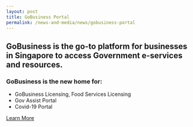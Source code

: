 ```yaml
---
layout: post
title: GoBusiness Portal
permalink: /news-and-media/news/gobusiness-portal
---
```


## GoBusiness is the go-to platform for businesses in Singapore to access Government e-services and resources.

### GoBusiness is the new home for:

- GoBusiness Licensing, Food Services Licensing
- Gov Assist Portal
- Covid-19 Portal

[Learn More](/gov-assist/budget-2021/)